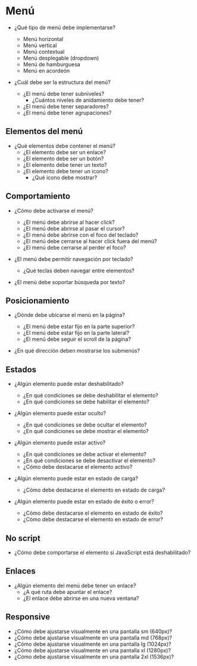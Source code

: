 # Menú

- ¿Qué tipo de menú debe implementarse?
  - Menú horizontal
  - Menú vertical
  - Menú contextual
  - Menú desplegable (dropdown)
  - Menú de hamburguesa
  - Menú en acordeón

- ¿Cuál debe ser la estructura del menú?
  - ¿El menú debe tener subniveles?
    - ¿Cuántos niveles de anidamiento debe tener?
  - ¿El menú debe tener separadores?
  - ¿El menú debe tener agrupaciones?

## Elementos del menú

- ¿Qué elementos debe contener el menú?
  - ¿El elemento debe ser un enlace?
  - ¿El elemento debe ser un botón?
  - ¿El elemento debe tener un texto?
  - ¿El elemento debe tener un icono?
    - ¿Qué icono debe mostrar?

## Comportamiento

- ¿Cómo debe activarse el menú?
  - ¿El menú debe abrirse al hacer click?
  - ¿El menú debe abrirse al pasar el cursor? <!-- hover -->
  - ¿El menú debe abrirse con el foco del teclado?
  - ¿El menú debe cerrarse al hacer click fuera del menú?
  - ¿El menú debe cerrarse al perder el foco?

- ¿El menú debe permitir navegación por teclado?
  - ¿Qué teclas deben navegar entre elementos?

- ¿El menú debe soportar búsqueda por texto?

## Posicionamiento

- ¿Dónde debe ubicarse el menú en la página?
  - ¿El menú debe estar fijo en la parte superior?
  - ¿El menú debe estar fijo en la parte lateral?
  - ¿El menú debe seguir el scroll de la página?

- ¿En qué dirección deben mostrarse los submenús?

## Estados

- ¿Algún elemento puede estar deshabilitado?
    - ¿En qué condiciones se debe deshabilitar el elemento?
    - ¿En qué condiciones se debe habilitar el elemento?

- ¿Algún elemento puede estar oculto?
    - ¿En qué condiciones se debe ocultar el elemento?
    - ¿En qué condiciones se debe mostrar el elemento?

- ¿Algún elemento puede estar activo?
    - ¿En qué condiciones se debe activar el elemento?
    - ¿En qué condiciones se debe desactivar el elemento?
    - ¿Cómo debe destacarse el elemento activo?

- ¿Algún elemento puede estar en estado de carga?
    - ¿Cómo debe destacarse el elemento en estado de carga?

- ¿Algún elemento puede estar en estado de éxito o error?
    - ¿Cómo debe destacarse el elemento en estado de éxito?
    - ¿Cómo debe destacarse el elemento en estado de error?

## No script

- ¿Cómo debe comportarse el elemento si JavaScript está deshabilitado?

## Enlaces

- ¿Algún elemento del menú debe tener un enlace?
  - ¿A qué ruta debe apuntar el enlace?
  - ¿El enlace debe abrirse en una nueva ventana?

## Responsive

- ¿Cómo debe ajustarse visualmente en una pantalla sm (640px)?
- ¿Cómo debe ajustarse visualmente en una pantalla md (768px)?
- ¿Cómo debe ajustarse visualmente en una pantalla lg (1024px)?
- ¿Cómo debe ajustarse visualmente en una pantalla xl (1280px)?
- ¿Cómo debe ajustarse visualmente en una pantalla 2xl (1536px)?